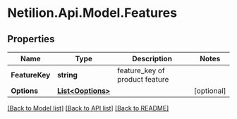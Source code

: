# Netilion.Api.Model.Features
## Properties

Name | Type | Description | Notes
------------ | ------------- | ------------- | -------------
**FeatureKey** | **string** | feature_key of product feature | 
**Options** | [**List&lt;Ooptions&gt;**](Ooptions.md) |  | [optional] 

[[Back to Model list]](../README.md#documentation-for-models) [[Back to API list]](../README.md#documentation-for-api-endpoints) [[Back to README]](../README.md)

